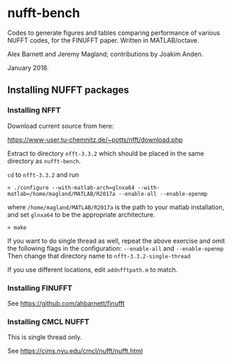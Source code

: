 # nufft-bench

Codes to generate figures and tables
comparing performance of various NUFFT codes,
for the FINUFFT paper.
Written in MATLAB/octave.

Alex Barnett and Jeremy Magland; contributions by Joakim Anden.

January 2018.




## Installing NUFFT packages

### Installing NFFT

Download current source from here:

https://www-user.tu-chemnitz.de/~potts/nfft/download.php

Extract to directory `nfft-3.3.2` which should be placed in the
same directory as `nufft-bench`.

`cd` to `nfft-3.3.2` and run
```
> ./configure --with-matlab-arch=glnxa64 --with-matlab=/home/magland/MATLAB/R2017a --enable-all --enable-openmp
```
where `/home/magland/MATLAB/R2017a` is the path to your matlab installation,
 and set `glnxa64` to be the appropriate architecture.
```
> make
```

If you want to do single thread as well, repeat the above exercise and
omit the following flags in the configuration:
      `--enable-all` and `--enable-openmp`
Then change that directory name to `nfft-3.3.2-single-thread`

If you use different locations, edit `addnfftpath.m` to match.

### Installing FINUFFT

See https://github.com/ahbarnett/finufft

### Installing CMCL NUFFT

This is single thread only.

See https://cims.nyu.edu/cmcl/nufft/nufft.html

